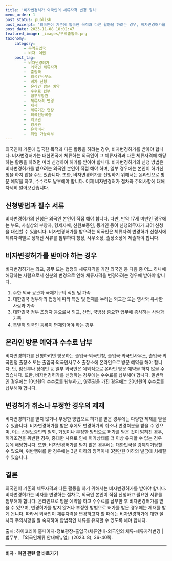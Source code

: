 ```yaml
---
title: '비자변경허가 외국인의 체류자격 변경 절차'
menu_order: 1
post_status: publish
post_excerpt: '외국인이 기존에 입국한 목적과 다른 활동을 하려는 경우, 비자변경허가를 받아야 합니다. 비자변경허가는 대한민국에 체류하는 외국인이 그 체류자격과 다른 체류자격에 해당하는 활동을 하려면 미리 신청하여 허가를 받아야 합니다. 비자변경허가의 신청 방법은 비자변경허가를 받으려는 외국인 본인이 직접 해야 하며, 일부 경우에는 본인이 허가신청을 하지 않을 수도 있습니다. 또한, 비자변경허가를 신청하기 위해서는 온라인으로 방문 예약을 하고, 수수료도 납부해야 합니다. 이제 비자변경허가 절차와 주의사항에 대해 자세히 알아보겠습니다.'
post_date: 2023-11-08 18:02:47
featured_image: _images/무역출입국.png
taxonomy:
    category:
        - 무역출입국
        - 비자ㆍ여권
    post_tag:
        - 비자변경허가
        -  외국인 체류자격
        -  출입국
        -  외국인사무소
        -  비자 신청
        -  온라인 방문 예약
        -  수수료 납부
        -  법무부장관
        -  체류자격 변경
        -  제재
        -  체류기간 연장
        -  외국인등록증
        -  외교관
        -  영사관
        -  유학비자
        -  취업 가능여부
---
```



외국인이 기존에 입국한 목적과 다른 활동을 하려는 경우, 비자변경허가를 받아야 합니다. 비자변경허가는 대한민국에 체류하는 외국인이 그 체류자격과 다른 체류자격에 해당하는 활동을 하려면 미리 신청하여 허가를 받아야 합니다. 비자변경허가의 신청 방법은 비자변경허가를 받으려는 외국인 본인이 직접 해야 하며, 일부 경우에는 본인이 허가신청을 하지 않을 수도 있습니다. 또한, 비자변경허가를 신청하기 위해서는 온라인으로 방문 예약을 하고, 수수료도 납부해야 합니다. 이제 비자변경허가 절차와 주의사항에 대해 자세히 알아보겠습니다.

## 신청방법과 필수 서류

비자변경허가의 신청은 외국인 본인이 직접 해야 합니다. 다만, 만약 17세 미만인 경우에는 부모, 사실상의 부양자, 형제자매, 신원보증인, 동거인 등이 신청의무자가 되어 신청을 대신할 수 있습니다. 비자변경허가를 받으려는 외국인은 체류자격 변경허가 신청서에 체류자격별로 정해진 서류를 첨부하여 청장, 사무소장, 출장소장에 제출해야 합니다.

## 비자변경허가를 받아야 하는 경우

비자변경허가는 외교, 공무 또는 협정의 체류자격을 가진 외국인 등 다음 중 어느 하나에 해당하는 사람으로서 신분의 변경으로 인해 체류자격을 변경하려는 경우에 받아야 합니다.
1. 주한 외국 공관과 국제기구의 직원 및 가족
2. 대한민국 정부와의 협정에 따라 특권 및 면제를 누리는 외교관 또는 영사와 유사한 사람과 가족
3. 대한민국 정부 초청자 등으로서 외교, 산업, 국방상 중요한 업무에 종사하는 사람과 가족
4. 특별히 외국인 등록이 면제되어야 하는 경우

## 온라인 방문 예약과 수수료 납부

비자변경허가를 신청하려면 방문하는 출입국·외국인청, 출입국·외국인사무소, 출입국·외국인청 출장소 또는 출입국·외국인사무소 출장소에 온라인으로 방문 예약을 해야 합니다. 단, 임산부나 장애인 등 일부 외국인은 예외적으로 온라인 방문 예약을 하지 않을 수 있습니다. 또한, 비자변경허가를 신청하는 경우에는 수수료를 납부해야 합니다. 일반적인 경우에는 10만원의 수수료를 납부하고, 영주권을 가진 경우에는 20만원의 수수료를 납부해야 합니다.

## 변경허가 취소나 부정한 경우의 제재

비자변경허가를 받지 않거나 부정한 방법으로 허가를 받은 경우에는 다양한 제재를 받을 수 있습니다. 비자변경허가를 받은 후에도 변경허가의 취소나 변경처분을 받을 수 있으며, 이는 신원보증인의 철회, 거짓이나 부정한 방법으로 허가를 받은 것이 밝혀진 경우, 허가조건을 위반한 경우, 중대한 사유로 인해 허가상태를 더 이상 유지할 수 없는 경우 등에 해당합니다. 또한, 비자변경허가를 받지 않은 경우에는 대한민국을 강제퇴거당할 수 있으며, 위반행위를 한 경우에는 3년 이하의 징역이나 3천만원 이하의 벌금에 처해질 수 있습니다.

## 결론

외국인이 기존의 체류자격과 다른 활동을 하기 위해서는 비자변경허가를 받아야 합니다. 비자변경허가는 비자를 변경하는 절차로, 외국인 본인이 직접 신청하고 필요한 서류를 첨부해야 합니다. 온라인으로 방문 예약을 하고 수수료를 납부한 후 비자변경허가를 받을 수 있으며, 변경허가를 받지 않거나 부정한 방법으로 허가를 받은 경우에는 제재를 받게 됩니다. 따라서 외국인이 체류자격을 변경하고자 할 때에는 비자변경허가에 대한 절차와 주의사항을 잘 숙지하여 합법적인 체류를 유지할 수 있도록 해야 합니다. 

출처: 하이코리아 홈페이지-정보광장-출입국/체류안내-외국인의 체류-체류자격변경 | 법무부, 『외국인체류 안내매뉴얼』(2023. 8), 36-40쪽.
<!-- wp:separator -->
<hr class="wp-block-separator has-alpha-channel-opacity"/>
<!-- /wp:separator -->

<!-- wp:group {"backgroundColor":"base","layout":{"type":"constrained"}} -->
<div class="wp-block-group has-base-background-color has-background"><!-- wp:paragraph {"align":"center","fontSize":"medium"} -->
<p class="has-text-align-center has-large-font-size"><strong>비자ㆍ여권 관련 글 바로가기</strong></p>
<!-- /wp:paragraph -->


<!-- wp:latest-posts
{"categories":[{"id":16891,"count":19,"description":"","link":"https://uknowlaw.com/category/%eb%b9%84%ec%9e%90%e3%86%8d%ec%97%ac%ea%b6%8c/","name":"비자ㆍ여권","slug":"비자ㆍ여권","taxonomy":"category","parent":0,"meta":[],"_links":{"self":[{"href":"https://uknowlaw.com/wp-json/wp/v2/categories/16891"}],"collection":[{"href":"https://uknowlaw.com/wp-json/wp/v2/categories"}],"about":[{"href":"https://uknowlaw.com/wp-json/wp/v2/taxonomies/category"}],"wp:post_type":[{"href":"https://uknowlaw.com/wp-json/wp/v2/posts?categories=16891"}],"curies":[{"name":"wp","href":"https://api.w.org/{rel}","templated":true}]}}],"postsToShow":100,"excerptLength":28,"postLayout":"grid","columns":2,"featuredImageAlign":"left","featuredImageSizeSlug":"large","fontSize":"small"} /--></div>
<!-- /wp:group -->